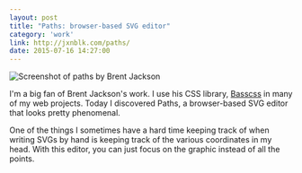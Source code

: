 ```yaml
---
layout: post
title: "Paths: browser-based SVG editor"
category: 'work'
link: http://jxnblk.com/paths/
date: 2015-07-16 14:27:00
---
```


![Screenshot of paths by Brent Jackson]({{site.url}}/assets/images/20150716-paths.png)

I'm a big fan of Brent Jackson's work. I use his CSS library, [Basscss](http://www.basscss.com/) in many of my web projects. Today I discovered Paths, a browser-based SVG editor that looks pretty phenomenal.

One of the things I sometimes have a hard time keeping track of when writing SVGs by hand is keeping track of the various coordinates in my head. With this editor, you can just focus on the graphic instead of all the points.